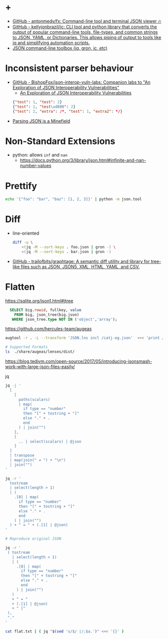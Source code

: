 # +

- [GitHub \- antonmedv/fx: Command\-line tool and terminal JSON viewer 🔥](https://github.com/antonmedv/fx)
- [GitHub \- kellyjonbrazil/jc: CLI tool and python library that converts the output of popular command\-line tools, file\-types, and common strings to JSON, YAML, or Dictionaries\. This allows piping of output to tools like jq and simplifying automation scripts\.](https://github.com/kellyjonbrazil/jc)
- [JSON command\-line toolbox \(jq, gron, jc, etc\)](https://racum.blog/articles/json-toolbox/)

# Inconsistent parser behaviour

- [GitHub \- BishopFox/json\-interop\-vuln\-labs: Companion labs to &quot;An Exploration of JSON Interoperability Vulnerabilities&quot;](https://github.com/BishopFox/json-interop-vuln-labs/)
  - [An Exploration of JSON Interoperability Vulnerabilities](https://labs.bishopfox.com/tech-blog/an-exploration-of-json-interoperability-vulnerabilities)
  ```json
  {"test": 1, "test": 2}
  {"test": 1, "test\ud800": 2}
  {"test": 2, "extra": /*, "test": 1, "extra2": */}
  ```
- [Parsing JSON is a Minefield](http://seriot.ch/projects/parsing_json.html)

# Non-Standard Extensions

- python: allows `inf` and `nan`
    - https://docs.python.org/3/library/json.html#infinite-and-nan-number-values

# Prettify

```sh
echo '{"foo": "bar", "baz": [1, 2, 3]}' | python -m json.tool
```

# Diff

- line-oriented
    ```sh
    diff -u \
        <(jq -M --sort-keys . foo.json | gron -) \
        <(jq -M --sort-keys . bar.json | gron -)
    ```
- [GitHub \- trailofbits/graphtage: A semantic diff utility and library for tree\-like files such as JSON, JSON5, XML, HTML, YAML, and CSV\.](https://github.com/trailofbits/graphtage)

# Flatten

https://sqlite.org/json1.html#jtree
```sql
  SELECT big.rowid, fullkey, value
    FROM big, json_tree(big.json)
   WHERE json_tree.type NOT IN ('object','array');
```

https://github.com/hercules-team/augeas
```bash
augtool -r . -L --transform 'JSON.lns incl /catj-eg.json'  <<< 'print /files/catj-eg.json'

# Supported Formats
ls  ./share/augeas/lenses/dist/
```

https://blog.tedivm.com/open-source/2017/05/introducing-jsonsmash-work-with-large-json-files-easily/

jq
```bash
jq -j '
  [
    [
      paths(scalars)
      | map(
        if type == "number"
        then "[" + tostring + "]"
        else "." + .
        end
      ) | join("")
    ],
    [
      .. | select(scalars) | @json
    ]
  ]
  | transpose
  | map(join(" = ") + "\n")
  | join("") 
'

jq -r '
  tostream
  | select(length > 1)
  | (
    .[0] | map(
      if type == "number"
      then "[" + tostring + "]"
      else "." + .
      end
    ) | join("")
  ) + " = " + (.[1] | @json)
'

# Reproduce original JSON

jq -r '
 ( tostream
   | select(length > 1)
   | (
     .[0] | map(
       if type == "number"
       then "[" + tostring + "]"
       else "." + .
       end
     ) | join("")
   )
   + " = "
   + (.[1] | @json)
   + " |"
 ),
 "."
'

cat flat.txt | ( jq "$(sed 's/$/ |/;$a.')" <<< '{}' )
```

